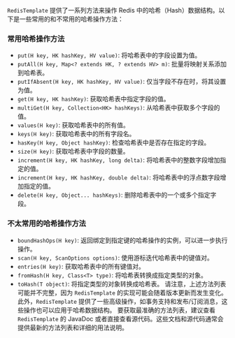 `RedisTemplate` 提供了一系列方法来操作 Redis 中的哈希（Hash）数据结构。以下是一些常用的和不常用的哈希操作方法：
### 常用哈希操作方法
- `put(H key, HK hashKey, HV value)`: 将哈希表中的字段设置为值。
- `putAll(H key, Map<? extends HK, ? extends HV> m)`: 批量将映射关系添加到哈希表。
- `putIfAbsent(H key, HK hashKey, HV value)`: 仅当字段不存在时，将其设置为值。
- `get(H key, HK hashKey)`: 获取哈希表中指定字段的值。
- `multiGet(H key, Collection<HK> hashKeys)`: 从哈希表中获取多个字段的值。
- `values(H key)`: 获取哈希表中的所有值。
- `keys(H key)`: 获取哈希表中的所有字段名。
- `hasKey(H key, Object hashKey)`: 检查哈希表中是否存在指定的字段。
- `size(H key)`: 获取哈希表中字段的数量。
- `increment(H key, HK hashKey, long delta)`: 将哈希表中的整数字段增加指定的值。
- `increment(H key, HK hashKey, double delta)`: 将哈希表中的浮点数字段增加指定的值。
- `delete(H key, Object... hashKeys)`: 删除哈希表中的一个或多个指定字段。
### 不太常用的哈希操作方法
- `boundHashOps(H key)`: 返回绑定到指定键的哈希操作的实例，可以进一步执行操作。
- `scan(H key, ScanOptions options)`: 使用游标迭代哈希表中的键值对。
- `entries(H key)`: 获取哈希表中的所有键值对。
- `fromHash(H key, Class<T> type)`: 将哈希表转换成指定类型的对象。
- `toHash(T object)`: 将指定类型的对象转换成哈希表。
请注意，上述方法列表可能并不完整，因为 `RedisTemplate` 的实现可能会随着版本更新而发生变化。此外，`RedisTemplate` 提供了一些高级操作，如事务支持和发布/订阅消息，这些操作也可以应用于哈希数据结构。
要获取最准确的方法列表，建议查看 `RedisTemplate` 的 JavaDoc 或者直接查看源代码。这些文档和源代码通常会提供最新的方法列表和详细的用法说明。

